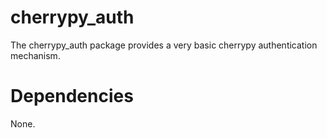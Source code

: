 
cherrypy\_auth
==============

The cherrypy\_auth package provides a very basic cherrypy authentication
mechanism.


Dependencies
============

None.

